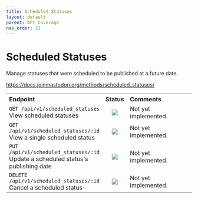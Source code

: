 ```yaml
---
title: Scheduled Statuses
layout: default
parent: API Coverage
nav_order: 22
---
```


# Scheduled Statuses

Manage statuses that were scheduled to be published at a future date.

<a href="https://docs.joinmastodon.org/methods/scheduled_statuses/" target="_blank">https://docs.joinmastodon.org/methods/scheduled_statuses/</a>

<table style="width:100%;table-layout:fixed;">
  <tr>
    <th style="width:45%;text-align:left;">Endpoint</th>
    <th style="width:10%;text-align:center;">Status</th>
    <th style="width:45%;text-align:left;">Comments</th>
  </tr>
  <tr>
    <td style="width:45%;text-align:left;"><code>GET /api/v1/scheduled_statuses</code><br>View scheduled statuses</td>
    <td style="width:10%;text-align:center;"><img src="/assets/red16.png"></td>
    <td style="width:45%;text-align:left;">Not yet implemented.</td>
  </tr>
  <tr>
    <td style="width:45%;text-align:left;"><code>GET /api/v1/scheduled_statuses/:id</code><br>View a single scheduled status</td>
    <td style="width:10%;text-align:center;"><img src="/assets/red16.png"></td>
    <td style="width:45%;text-align:left;">Not yet implemented.</td>
  </tr>
  <tr>
    <td style="width:45%;text-align:left;"><code>PUT /api/v1/scheduled_statuses/:id</code><br>Update a scheduled status's publishing date</td>
    <td style="width:10%;text-align:center;"><img src="/assets/red16.png"></td>
    <td style="width:45%;text-align:left;">Not yet implemented.</td>
  </tr>
  <tr>
    <td style="width:45%;text-align:left;"><code>DELETE /api/v1/scheduled_statuses/:id</code><br>Cancel a scheduled status</td>
    <td style="width:10%;text-align:center;"><img src="/assets/red16.png"></td>
    <td style="width:45%;text-align:left;">Not yet implemented.</td>
  </tr>
</table>
